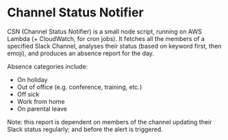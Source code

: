# Channel Status Notifier

CSN (Channel Status Notifier) is a small node script, running on AWS Lambda (+ CloudWatch, for cron jobs). It fetches all the members of a specified Slack Channel, analyses their status (based on keyword first, then emoji), and produces an absence report for the day.

Absence categories include:

- On holiday
- Out of office (e.g. conference, training, etc.)
- Off sick
- Work from home
- On parental leave

Note: this report is dependent on members of the channel updating their Slack status regularly; and before the alert is triggered.
